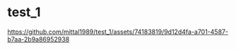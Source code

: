 # test_1

https://github.com/mittal1989/test_1/assets/74183819/9d12d4fa-a701-4587-b7aa-2b9a86952938

